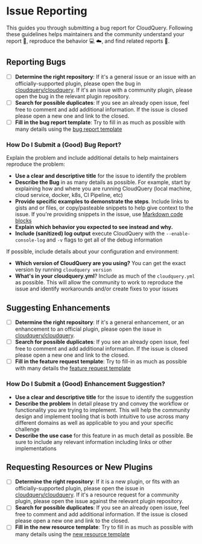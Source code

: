 # Issue Reporting

This guides you through submitting a bug report for CloudQuery. Following these guidelines helps maintainers and the community understand your report :pencil:, reproduce the behavior :computer: :cloud:, and find related reports :mag_right:.	


## Reporting Bugs

- [ ] **Determine the right repository**: If it's a general issue or an issue with an officially-supported plugin, please open the bug in [cloudquery/cloudquery](https://github.com/cloudquery/cloudquery). If it's an issue with a community plugin, please open the bug in the relevant plugin repository. 	
- [ ] **Search for possible duplicates**: If you see an already open issue, feel free to comment and add additional information. If the issue is closed please open a new one and link to the closed.	
- [ ] **Fill in the bug report template**: Try to fill in as much as possible with many details using the [bug report template](https://github.com/cloudquery/cloudquery/tree/main/.github/ISSUE_TEMPLATE/bug_report.md)	

### How Do I Submit a (Good) Bug Report? 
Explain the problem and include additional details to help maintainers reproduce the problem:

* **Use a clear and descriptive title** for the issue to identify the problem
* **Describe the Bug** in as many details as possible. For example, start by explaining how and where you are running CloudQuery (local machine, cloud service, docker, k8s, CI Pipeline, etc)
* **Provide specific examples to demonstrate the steps**. Include links to gists and or files, or copy/pasteable snippets to help give context to the issue. If you're providing snippets in the issue, use [Markdown code blocks](https://help.github.com/articles/markdown-basics/#multiple-lines)
* **Explain which behavior you expected to see instead and why.**
* **Include (sanitized) log output** execute CloudQuery with the `--enable-console-log` and `-v` flags to get all of the debug information

If possible, include details about your configuration and environment:

* **Which version of CloudQuery are you using?** You can get the exact version by running `cloudquery version`
* **What's in your cloudquery.yml**? Include as much of the `cloudquery.yml` as possible. This will allow the community to work to reproduce the issue and identify workarounds and/or create fixes to your issues


## Suggesting Enhancements

- [ ] **Determine the right repository**: If it's a general enhancement, or an enhancement to an official plugin, please open the issue in [cloudquery/cloudquery](https://github.com/cloudquery/cloudquery).	
- [ ] **Search for possible duplicates**: If you see an already open issue, feel free to comment and add additional information. If the issue is closed please open a new one and link to the closed.	
- [ ] **Fill in the feature request template**: Try to fill-in as much as possible with many details the [feature request template](https://github.com/cloudquery/cloudquery/tree/main/.github/ISSUE_TEMPLATE/feature_request.md)	

### How Do I Submit a (Good) Enhancement Suggestion?

* **Use a clear and descriptive title** for the issue to identify the suggestion
* **Describe the problem** In detail please try and convey the workflow or functionality you are trying to implement. This will help the community design and implement tooling that is both intuitive to use across many different domains as well as applicable to you and your specific challenge
* **Describe the use case** for this feature in as much detail as possible. Be sure to include any relevant information including links or other implementations


## Requesting Resources or New Plugins

- [ ] **Determine the right repository**: If it is a new plugin, or fits with an officially-supported plugin, please open the issue in [cloudquery/cloudquery](https://github.com/cloudquery/cloudquery). If it's a resource request for a community plugin, please open the issue against the relevant plugin repository. 	
- [ ] **Search for possible duplicates**: If you see an already open issue, feel free to comment and add additional information. If the issue is closed please open a new one and link to the closed.	
- [ ] **Fill in the new resource template**: Try to fill in as much as possible with many details using the [new resource template](https://github.com/cloudquery/cloudquery/tree/main/.github/ISSUE_TEMPLATE/new_resource.md)	
